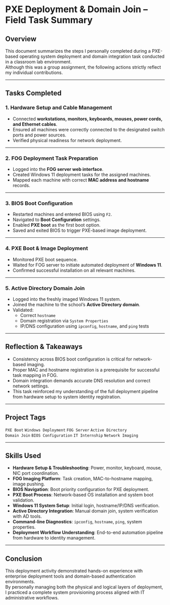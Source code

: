 # PXE Deployment & Domain Join – Field Task Summary

##  Overview

This document summarizes the steps I personally completed during a PXE-based operating system deployment and domain integration task conducted in a classroom lab environment.  
Although this was a group assignment, the following actions strictly reflect my individual contributions.

---

##  Tasks Completed

### 1. Hardware Setup and Cable Management

- Connected **workstations, monitors, keyboards, mouses, power cords, and Ethernet cables**.
- Ensured all machines were correctly connected to the designated switch ports and power sources.
- Verified physical readiness for network deployment.

---

### 2. FOG Deployment Task Preparation

- Logged into the **FOG server web interface**.
- Created Windows 11 deployment tasks for the assigned machines.
- Mapped each machine with correct **MAC address and hostname** records.

---

### 3. BIOS Boot Configuration

- Restarted machines and entered BIOS using `F2`.
- Navigated to **Boot Configuration** settings.
- Enabled **PXE boot** as the first boot option.
- Saved and exited BIOS to trigger PXE-based image deployment.

---

### 4. PXE Boot & Image Deployment

- Monitored PXE boot sequence.
- Waited for FOG server to initiate automated deployment of **Windows 11**.
- Confirmed successful installation on all relevant machines.

---

### 5. Active Directory Domain Join

- Logged into the freshly imaged Windows 11 system.
- Joined the machine to the school’s **Active Directory domain**.
- Validated:
  - Correct `hostname`
  - Domain registration via `System Properties`
  - IP/DNS configuration using `ipconfig`, `hostname`, and `ping` tests

---

##  Reflection & Takeaways

- Consistency across BIOS boot configuration is critical for network-based imaging.
- Proper MAC and hostname registration is a prerequisite for successful task mapping in FOG.
- Domain integration demands accurate DNS resolution and correct network settings.
- This task reinforced my understanding of the full deployment pipeline from hardware setup to system identity registration.



---

##  Project Tags

`PXE Boot` `Windows Deployment` `FOG Server` `Active Directory`  
`Domain Join` `BIOS Configuration` `IT Internship` `Network Imaging`

---

##  Skills Used

- **Hardware Setup & Troubleshooting**: Power, monitor, keyboard, mouse, NIC port coordination.
- **FOG Imaging Platform**: Task creation, MAC-to-hostname mapping, image pushing.
- **BIOS Navigation**: Boot priority configuration for PXE deployment.
- **PXE Boot Process**: Network-based OS installation and system boot validation.
- **Windows 11 System Setup**: Initial login, hostname/IP/DNS verification.
- **Active Directory Integration**: Manual domain join, system verification with AD tools.
- **Command-line Diagnostics**: `ipconfig`, `hostname`, `ping`, system properties.
- **Deployment Workflow Understanding**: End-to-end automation pipeline from hardware to identity management.

---

##  Conclusion

This deployment activity demonstrated hands-on experience with enterprise deployment tools and domain-based authentication environments.  
By personally managing both the physical and logical layers of deployment, I practiced a complete system provisioning process aligned with IT administrative workflows.

